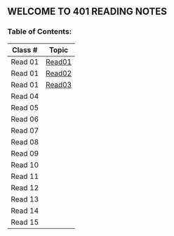 ## WELCOME TO 401 READING NOTES
### Table of Contents:

| Class # |           Topic         |
| :-----: |         :-----:         |
| Read 01 |  [Read01](401/401read1.md)  |
| Read 01 |  [Read02](401/401read2.md)  |
| Read 01 |  [Read03](401/401read3.md)  |
| Read 04 |  |
| Read 05 |  |
| Read 06 |  |
| Read 07 |  |
| Read 08 |  |
| Read 09 |  |
| Read 10 |  |
| Read 11 |  |
| Read 12 |  |
| Read 13 |  |
| Read 14 |  |
| Read 15 |  |